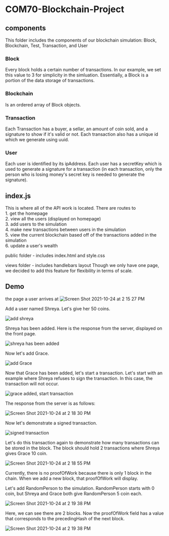 # COM70-Blockchain-Project

<h2>components</h2>
This folder includes the components of our blockchain simulation: Block, Blockchain, Test, Transaction, and User

<h3>Block</h3>
Every block holds a certain number of transactions. In our example, we set this value to 3 for simplicity in the simluation. Essentially, a Block is a portion of the data storage of transactions. 

<h3>Blockchain</h3>
Is an ordered array of Block objects. 

<h3>Transaction</h3>
Each Transaction has a buyer, a sellar, an amount of coin sold, and a signature to show if it's valid or not. Each transaction also has a unique id which we generate using uuid. 

<h3>User</h3>
Each user is identified by its ipAddress. Each user has a secretKey which is used to generate a signature for a transaction (in each transaction, only the person who is losing money's secret key is needed to generate the signature). 

<h2>index.js</h2>
This is where all of the API work is located. There are routes to <br>
1. get the homepage <br>
2. view all the users (displayed on homepage) <br>
3. add users to the simulation <br>
4. make new transactions between users in the simulation <br>
5. view the current blockchain based off of the transactions added in the simulation <br>
6. update a user's wealth <br>

public folder - includes index.html and style.css

views folder - includes handlebars layout
Though we only have one page, we decided to add this feature for flexibility in terms of scale. 

<h2>Demo</h2>

the page a user arrives at
![Screen Shot 2021-10-24 at 2 15 27 PM](https://user-images.githubusercontent.com/32113511/138607348-90992083-7775-4d02-8ebc-56478c4c6e3a.png)

Add a user named Shreya. Let's give her 50 coins. 

![add shreya](https://user-images.githubusercontent.com/32113511/138607377-41b37b81-0f91-4d55-bd70-268814785a23.png)

Shreya has been added. Here is the response from the server, displayed on the front page. 

![shreya has been added](https://user-images.githubusercontent.com/32113511/138607415-ad0f1534-faea-4119-9d2c-50d4a31ed166.png)

Now let's add Grace. 

![add Grace](https://user-images.githubusercontent.com/32113511/138607440-27140d73-bbd7-4b4e-8e18-8d63835326f2.png)

Now that Grace has been added, let's start a transaction. Let's start with an example where Shreya refuses to sign the transaction. In this case, the transaction will not occur. 

![grace added, start transaction](https://user-images.githubusercontent.com/32113511/138607463-96425f3f-73cd-4ab8-8a58-25ae1d8290dc.png)

The response from the server is as follows: 

![Screen Shot 2021-10-24 at 2 18 30 PM](https://user-images.githubusercontent.com/32113511/138607478-db4c864c-0598-49b1-954b-be7412332e7f.png)

Now let's demonstrate a signed transaction. 

![signed transaction](https://user-images.githubusercontent.com/32113511/138607504-9bd84b7d-f0cb-4dc4-9ab4-cf2bb97a9e07.png)

Let's do this transaction again to demonstrate how many transactions can be stored in the block. The block should hold 2 transactions where Shreya gives Grace 10 coin. 

![Screen Shot 2021-10-24 at 2 18 55 PM](https://user-images.githubusercontent.com/32113511/138607546-ee2bd801-ce3d-4d12-9491-aaa79e9f40cd.png)

Currently, there is no proofOfWork because there is only 1 block in the chain. When we add a new block, that proofOfWork will display. 

Let's add RandomPerson to the simulation. RandomPerson starts with 0 coin, but Shreya and Grace both give RandomPerson 5 coin each. 

![Screen Shot 2021-10-24 at 2 19 38 PM](https://user-images.githubusercontent.com/32113511/138607604-28e58f96-4e72-4458-9fb0-62ddb159e1ff.png)

Here, we can see there are 2 blocks. Now the proofOfWork field has a value that corresponds to the precedingHash of the next block. 

![Screen Shot 2021-10-24 at 2 19 38 PM](https://user-images.githubusercontent.com/32113511/138607657-571c4796-0da2-4aec-9143-f9a92d179f66.png)
